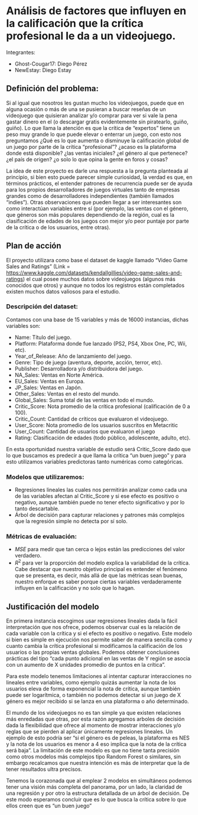 # Análisis de factores que influyen en la calificación que la crítica profesional le da a un videojuego.

Integrantes:
- Ghost-Cougar17: Diego Pérez
- NewEstay: Diego Estay

## Definición del problema:
Si al igual que nosotros les gustan mucho los videojuegos, puede que en alguna ocasión o más de una se pusieran a buscar reseñas de un videojuego que quisieran analizar y/o comprar para ver si vale la pena gastar dinero en el (o descargar gratis evidentemente sin piratearlo, guiño, guiño). Lo que llama la atención es que la crítica de “expertos” tiene un peso muy grande lo que puede elevar o enterrar un juego, con esto nos preguntamos ¿Qué es lo que aumenta o disminuye la calificación global de un juego por parte de la crítica “profesional”? ¿acaso es la plataforma donde está disponible? ¿las ventas iniciales? ¿el género al que pertenece? ¿el país de origen? ¿o solo lo que opina la gente en foros y cosas?

La idea de este proyecto es darle una respuesta a la pregunta planteada al principio, si bien esto puede parecer simple curiosidad, la verdad es que, en términos prácticos, el entender patrones de recurrencia puede ser de ayuda para los propios desarrolladores de juegos virtuales tanto de empresas grandes como de desarrolladores independientes (también llamados “indies”). Otras observaciones que pueden llegar a ser interesantes son como interactúan variables entre sí (por ejemplo, las ventas con el género, que géneros son más populares dependiendo de la región, cual es la clasificación de edades de los juegos con mejor y/o peor puntaje por parte de la crítica o de los usuarios, entre otras).

## Plan de acción
El proyecto utilizara como base el dataset de kaggle llamado “Video Game Sales and Ratings” (Link = https://www.kaggle.com/datasets/kendallgillies/video-game-sales-and-ratings) el cual posee muchos datos sobre videojuegos (algunos más conocidos que otros) y aunque no todos los registros están completados existen muchos datos valiosos para el estudio.

### Descripción del dataset:

Contamos con una base de 15 variables y más de 16000 instancias, dichas variables son:
- Name: Título del juego.
- Platform: Plataforma donde fue lanzado (PS2, PS4, Xbox One, PC, Wii, etc).
- Year_of_Release: Año de lanzamiento del juego.
- Genre: Tipo de juego (aventura, deporte, acción, terror, etc).
- Publisher: Desarrolladora y/o distribuidora del juego.
- NA_Sales: Ventas en Norte América.
- EU_Sales: Ventas en Europa.
- JP_Sales: Ventas en Japón.
- Other_Sales: Ventas en el resto del mundo.
- Global_Sales: Suma total de las ventas en todo el mundo.
- Critic_Score: Nota promedio de la crítica profesional (calificación de 0 a 100).
- Critic_Count: Cantidad de críticos que evaluaron el videojuego.
- User_Score: Nota promedio de los usuarios suscritos en Metacritic
- User_Count: Cantidad de usuarios que evaluaron el juego
- Rating: Clasificación de edades (todo público, adolescente, adulto, etc).

En esta oportunidad nuestra variable de estudio será Critic_Score dado que lo que buscamos es predecir a que llama la crítica “un buen juego” y para esto utilizamos variables predictoras tanto numéricas como categóricas.
### Modelos que utilizaremos:
- Regresiones lineales las cuales nos permitirán analizar como cada una de las variables afectan al Critic_Score y si ese efecto es positivo o negativo, aunque también puede no tener efecto significativo y por lo tanto descartable.
- Árbol de decisión para capturar relaciones y patrones más complejos que la regresión simple no detecta por sí solo.
### Métricas de evaluación:
- $MSE$ para medir que tan cerca o lejos están las predicciones del valor verdadero.
- $R^2$ para ver la proporción del modelo explica la variabilidad de la crítica.
Cabe destacar que nuestro objetivo principal es entender el fenómeno que se presenta, es decir, más allá de que las métricas sean buenas, nuestro enforque es saber porque ciertas variables verdaderamente influyen en la calificación y no solo que lo hagan.

## Justificación del modelo

En primera instancia escogimos usar regresiones lineales dada la fácil interpretación que nos ofrece, podemos observar cual es la relación de cada variable con la crítica y si el efecto es positivo o negativo. Este modelo si bien es simple en ejecución nos permite saber de manera sencilla como y cuanto cambia la crítica profesional si modificamos la calificación de los usuarios o las propias ventas globales. Podemos obtener conclusiones prácticas del tipo “cada punto adicional en las ventas de Y región se asocia con un aumento de X unidades promedio de puntos en la crítica”.

Para este modelo tenemos limitaciones al intentar capturar interacciones no lineales entre variables, como ejemplo quizás aumentar la nota de los usuarios eleva de forma exponencial la nota de crítica, aunque también puede ser logarítmica, o también no podemos detectar si un juego de X género es mejor recibido si se lanza en una plataforma o año determinado.

El mundo de los videojuegos no es tan simple ya que existen relaciones más enredadas que otras, por esta razón agregamos arboles de decisión dada la flexibilidad que ofrece al momento de mostrar interacciones y/o reglas que se pierden al aplicar únicamente regresiones lineales. Un ejemplo de esto podría ser “si el género es de peleas, la plataforma es NES y la nota de los usuarios es menor a 4 eso implica que la nota de la crítica será baja”.
La limitación de este modelo es que no tiene tanta precisión como otros modelos más complejos tipo Random Forest o similares, sin embargo recalcamos que nuestra intención es más de interpretar que la de tener resultados ultra precisos.

Tenemos la corazonada que al emplear 2 modelos en simultáneos podemos tener una visión más completa del panorama, por un lado, la claridad de una regresión y por otro la estructura detallada de un árbol de decisión. De este modo esperamos concluir que es lo que busca la crítica sobre lo que ellos creen que es “un buen juego”
